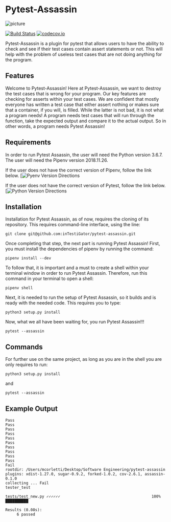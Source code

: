 # Pytest-Assassin

  ![picture](images/assassinpic.jpg)

  [![Build Status](https://api.travis-ci.com/inTestiGator/pytest-assassin.svg?branch=master)](https://travis-ci.com/inTestiGator/pytest-assassin)
  [![codecov.io](http://codecov.io/github/inTestiGator/pytest-assassin/coverage.svg?branch=master)](http://codecov.io/github/inTestiGator/pytest-assassin?branch=master)

  Pytest-Assassin is a plugin for pytest that allows users to have the ability
  to check and see if their test cases contain assert statements or not. This
  will help with the problem of useless test cases that are not doing anything
  for the program.

## Features

  Welcome to Pytest-Assassin! Here at Pytest-Assassin, we want to destroy the
  test cases that is wrong for your program. Our key features are checking for asserts
  within your test cases. We are confident that mostly everyone has written a test
  case that either assert nothing or makes sure that a container, if you will, is
  filled. While the latter is not bad, it is not what a program needs! A program
  needs test cases that will run through the function, take the expected output
  and compare it to the actual output. So in other words, a program needs Pytest
  Assassin!

## Requirements

  In order to run Pytest Assassin, the user will need the Python version 3.6.7.
  The user will need the Pipenv version 2018.11.26.

  If the user does not have the correct version of Pipenv, follow the link below.
  [![Pyenv Version Directions](https://pypi.org/project/pipenv/)

  If the user does not have the correct version of Pytest, follow the link below.
  [![Python Version Directions](http://ubuntuhandbook.org/index.php/2017/07/install-python-3-6-1-in-ubuntu-16-04-lts/)

## Installation

  Installation for Pytest Assassin, as of now, requires the cloning of its repository.
  This requires command-line interface, using the line:

  ```
  git clone git@github.com:inTestiGator/pytest-assassin.git
  ```

  Once completing that step, the next part is running Pytest Assassin! First, you
  must install the dependencies of pipenv by running the command:

  ```
  pipenv install --dev
  ```

  To follow that, it is important and a must to create a shell within your terminal
  window in order to run Pytest Assassin. Therefore, run this command in your terminal
  to open a shell:
  
  ```
  pipenv shell
  ```

  Next, it is needed to run the setup of Pytest Assassin, so it builds and is
  ready with the needed code. This requires you to type:

  ```
  python3 setup.py install
  ```

  Now, what we all have been waiting for, you run Pytest Assassin!!!

  ```
  pytest --assassin
  ```

## Commands

  For further use on the same project, as long as you are in the shell
  you are only requires to run:

  ```
  python3 setup.py install
  ```

  and

  ```
  pytest --assassin
  ```

## Example Output

  ```
Pass
Pass
Pass
Pass
Pass
Pass
Pass
Pass
Pass
Pass
Fail
rootdir: /Users/mcorletti/Desktop/Software Engineering/pytest-assassin
plugins: xdist-1.27.0, sugar-0.9.2, forked-1.0.2, cov-2.6.1, assassin-0.1.0
collecting ... Fail
tester_test

 tests/test_new.py ✓✓✓✓✓✓                                        100% ██████████

Results (0.08s):
       6 passed
```
